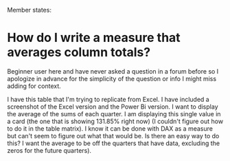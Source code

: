 Member states:

# How do I write a measure that averages column totals?

Beginner user here and have never asked a question in a forum before so I apologize in advance for the simplicity of the question or info I might miss adding for context.

I have this table that I'm trying to replicate from Excel. I have included a screenshot of the Excel version and the Power Bi version. I want to display the average of the sums of each quarter. I am displaying this single value in a card (the one that is showing 131.85% right now) (I couldn't figure out how to do it in the table matrix). I know it can be done with DAX as a measure but can't seem to figure out what that would be. Is there an easy way to do this? I want the average to be off the quarters that have data, excluding the zeros for the future quarters). 
